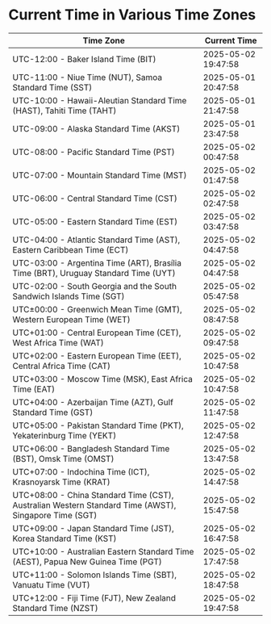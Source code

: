 # Current Time in Various Time Zones

| Time Zone | Current Time |
|-----------|--------------|
| UTC-12:00 - Baker Island Time (BIT) | 2025-05-02 19:47:58 |
| UTC-11:00 - Niue Time (NUT), Samoa Standard Time (SST) | 2025-05-01 20:47:58 |
| UTC-10:00 - Hawaii-Aleutian Standard Time (HAST), Tahiti Time (TAHT) | 2025-05-01 21:47:58 |
| UTC-09:00 - Alaska Standard Time (AKST) | 2025-05-01 23:47:58 |
| UTC-08:00 - Pacific Standard Time (PST) | 2025-05-02 00:47:58 |
| UTC-07:00 - Mountain Standard Time (MST) | 2025-05-02 01:47:58 |
| UTC-06:00 - Central Standard Time (CST) | 2025-05-02 02:47:58 |
| UTC-05:00 - Eastern Standard Time (EST) | 2025-05-02 03:47:58 |
| UTC-04:00 - Atlantic Standard Time (AST), Eastern Caribbean Time (ECT) | 2025-05-02 04:47:58 |
| UTC-03:00 - Argentina Time (ART), Brasília Time (BRT), Uruguay Standard Time (UYT) | 2025-05-02 04:47:58 |
| UTC-02:00 - South Georgia and the South Sandwich Islands Time (SGT) | 2025-05-02 05:47:58 |
| UTC±00:00 - Greenwich Mean Time (GMT), Western European Time (WET) | 2025-05-02 08:47:58 |
| UTC+01:00 - Central European Time (CET), West Africa Time (WAT) | 2025-05-02 09:47:58 |
| UTC+02:00 - Eastern European Time (EET), Central Africa Time (CAT) | 2025-05-02 10:47:58 |
| UTC+03:00 - Moscow Time (MSK), East Africa Time (EAT) | 2025-05-02 10:47:58 |
| UTC+04:00 - Azerbaijan Time (AZT), Gulf Standard Time (GST) | 2025-05-02 11:47:58 |
| UTC+05:00 - Pakistan Standard Time (PKT), Yekaterinburg Time (YEKT) | 2025-05-02 12:47:58 |
| UTC+06:00 - Bangladesh Standard Time (BST), Omsk Time (OMST) | 2025-05-02 13:47:58 |
| UTC+07:00 - Indochina Time (ICT), Krasnoyarsk Time (KRAT) | 2025-05-02 14:47:58 |
| UTC+08:00 - China Standard Time (CST), Australian Western Standard Time (AWST), Singapore Time (SGT) | 2025-05-02 15:47:58 |
| UTC+09:00 - Japan Standard Time (JST), Korea Standard Time (KST) | 2025-05-02 16:47:58 |
| UTC+10:00 - Australian Eastern Standard Time (AEST), Papua New Guinea Time (PGT) | 2025-05-02 17:47:58 |
| UTC+11:00 - Solomon Islands Time (SBT), Vanuatu Time (VUT) | 2025-05-02 18:47:58 |
| UTC+12:00 - Fiji Time (FJT), New Zealand Standard Time (NZST) | 2025-05-02 19:47:58 |
